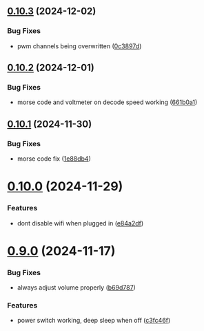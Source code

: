 ## [0.10.3](https://github.com/olipayne/Arduino-Morse-Radio/compare/v0.10.2...v0.10.3) (2024-12-02)


### Bug Fixes

* pwm channels being overwritten ([0c3897d](https://github.com/olipayne/Arduino-Morse-Radio/commit/0c3897da75a9bf70d9d17908bbb19e24de1843a4))



## [0.10.2](https://github.com/olipayne/Arduino-Morse-Radio/compare/v0.10.1...v0.10.2) (2024-12-01)


### Bug Fixes

* morse code and voltmeter on decode speed working ([661b0a1](https://github.com/olipayne/Arduino-Morse-Radio/commit/661b0a13eb04c3ff1657e367a8cbed401ddd0b9e))



## [0.10.1](https://github.com/olipayne/Arduino-Morse-Radio/compare/v0.10.0...v0.10.1) (2024-11-30)


### Bug Fixes

* morse code fix ([1e88db4](https://github.com/olipayne/Arduino-Morse-Radio/commit/1e88db43c92f70b3079d247372b3214bd9383008))



# [0.10.0](https://github.com/olipayne/Arduino-Morse-Radio/compare/v0.9.0...v0.10.0) (2024-11-29)


### Features

* dont disable wifi when plugged in ([e84a2df](https://github.com/olipayne/Arduino-Morse-Radio/commit/e84a2dfbe7bf18212eaaf75d9c3231dddb95ba1e))



# [0.9.0](https://github.com/olipayne/Arduino-Morse-Radio/compare/v0.8.12...v0.9.0) (2024-11-17)


### Bug Fixes

* always adjust volume properly ([b69d787](https://github.com/olipayne/Arduino-Morse-Radio/commit/b69d78743fe673f6856cf55518bd7894b537bfb6))


### Features

* power switch working, deep sleep when off ([c3fc46f](https://github.com/olipayne/Arduino-Morse-Radio/commit/c3fc46f110e2800f23f97cfa55b5618d38764dd1))



